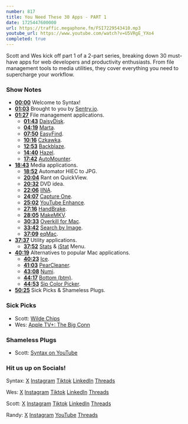 ```yaml
---
number: 817
title: You Need These 30 Apps - PART 1
date: 1725447600000
url: https://traffic.megaphone.fm/FSI7229543410.mp3
youtube_url: https://www.youtube.com/watch?v=U5VRgE_YXo4
completed: true
---
```


Scott and Wes kick off part 1 of a 2-part series, breaking down 30 must-have apps for web developers and productivity enthusiasts. From file management tools to media utilities, they cover everything you need to supercharge your workflow.

### Show Notes

* **[00:00](#t=00:00)** Welcome to Syntax!
* **[01:03](#t=01:03)** Brought to you by [Sentry.io](https://sentry.io/syntax).
* **[01:27](#t=01:27)** File management applications.
    * **[01:43](#t=01:43)** [DaisyDisk](https://daisydiskapp.com/).
    * **[04:19](#t=04:19)** [Marta](https://marta.sh/).
    * **[07:50](#t=07:50)** [EasyFind](https://easyfind.en.softonic.com/mac).
    * **[10:16](#t=10:16)** [Czkawka](https://github.com/qarmin/czkawka).
    * **[12:53](#t=12:53)** [Backblaze](https://www.backblaze.com/).
    * **[14:40](#t=14:40)** [Hazel](https://www.noodlesoft.com/).
    * **[17:42](#t=17:42)** [AutoMounter](https://www.pixeleyes.co.nz/automounter/).
* **[18:43](#t=18:43)** Media applications.
    * **[18:52](#t=18:52)** Automator HIEC to JPG.
    * **[20:04](#t=20:04)** Rant on QuickView.
    * **[20:32](#t=20:32)** DVD idea.
    * **[22:06](#t=22:06)** [IINA](https://iina.io/).
    * **[24:07](#t=24:07)** [Capture One](https://www.captureone.com/en).
    * **[25:02](#t=25:02)** [YouTube Enhance](https://chromewebstore.google.com/detail/enhancer-for-youtube/ponfpcnoihfmfllpaingbgckeeldkhle?pli=1).
    * **[27:16](#t=27:16)** [HandBrake](https://handbrake.fr/).
    * **[28:05](#t=28:05)** [MakeMKV](https://www.makemkv.com/).
    * **[30:33](#t=30:33)** [Overkill for Mac](https://github.com/KrauseFx/overkill-for-mac).
    * **[33:42](#t=33:42)** [Search by Image](https://chromewebstore.google.com/detail/search-by-image/cnojnbdhbhnkbcieeekonklommdnndci).
    * **[37:09](#t=37:09)** [eqMac](https://eqmac.app/).
* **[37:37](#t=37:37)** Utility applications.
    * **[37:52](#t=37:52)** [Stats](https://github.com/exelban/stats?tab=readme-ov-file) & [iStat](https://istat-menus.en.softonic.com/mac?ex=RAMP-2081.0) Menu.
* **[40:19](#t=40:19)** Alternatives to popular Mac applications.
    * **[40:23](#t=40:23)** [Ice](https://github.com/jordanbaird/Ice).
    * **[41:03](#t=41:03)** [PearCleaner](https://github.com/alienator88/Pearcleaner).
    * **[43:08](#t=43:08)** [Numi](https://numi.app/).
    * **[44:17](#t=44:17)** [Bottom (btm)](https://github.com/ClementTsang/bottom).
    * **[44:53](#t=44:53)** [Sip Color Picker](https://sipapp.io/).
* **[50:25](#t=50:25)** Sick Picks & Shameless Plugs.

### Sick Picks

- Scott: [Wilde Chips](https://www.wildebrands.com/)
- Wes: [Apple TV+: The Big Conn](https://tv.apple.com/ca/show/the-big-conn/umc.cmc.5nidhx69sm3a7gtv2a4k0l0lw?mttn3pid=Google%20AdWords&mttnagencyid=a5e&mttncc=CA&mttnsiteid=143238&mttnsubad=OCA2019953_1-660636129081-c&mttnsubkw=149066215919__YpqZmbhQ_&mttnsubplmnt=_adext_)

### Shameless Plugs

- Scott: [Syntax on YouTube](https://www.youtube.com/@syntaxfm)

### Hit us up on Socials!

Syntax: [X](https://twitter.com/syntaxfm) [Instagram](https://www.instagram.com/syntax_fm/) [Tiktok](https://www.tiktok.com/@syntaxfm) [LinkedIn](https://www.linkedin.com/company/96077407/admin/feed/posts/) [Threads](https://www.threads.net/@syntax_fm)

Wes: [X](https://twitter.com/wesbos) [Instagram](https://www.instagram.com/wesbos/) [Tiktok](https://www.tiktok.com/@wesbos) [LinkedIn](https://www.linkedin.com/in/wesbos/) [Threads](https://www.threads.net/@wesbos)

Scott: [X](https://twitter.com/stolinski) [Instagram](https://www.instagram.com/stolinski/) [Tiktok](https://www.tiktok.com/@stolinski) [LinkedIn](https://www.linkedin.com/in/stolinski/) [Threads](https://www.threads.net/@stolinski)

Randy: [X](https://twitter.com/randyrektor) [Instagram](https://www.instagram.com/randyrektor/) [YouTube](https://www.youtube.com/@randyrektor) [Threads](https://www.threads.net/@randyrektor)
